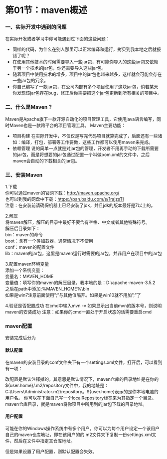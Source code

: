 # 第01节：maven概述


### 一、实际开发中遇到的问题


在实际开发或者学习中你可能遇到过下面的这些问题：

* 同样的代码，为什么在别人那里可以正常编译和运行，拷贝到我本地之后就报错了呢？
* 在使用其他技术的时候需要导入一些jar包，有可能你导入的这些jar包又依赖于另一个技术的jar包，你还需要导入这些jar包。
* 随着项目中使用技术的增多，项目中的jar包也越来越多，这样就会可能会存在一些jar包的冗余。
* 你自己编写了一款jar包，在公司内部有多个项目使用了这块jar包，倘若某天你发现该jar包存在bug，修正后你需要把这个jar包更新到所有相关的项目中。

### 二、什么是Maven？

Maven是Apache旗下一款开源自动化的项目管理工具，它使用java语言编写，同时Maven也是一款跨平台的项目管理工具。
Maven主要功能：

* 项目构建
在实际开发中，不仅仅是写完代码项目就算完成了，后面还有一些诸如：编译，打包，部署等工作要做，这些工作都可以使用maven来完成。
* 依赖管理
说的简单一点就是对jar包的管理，开发者不用再手动的下载所需要的jar包，而是将想要的jar包通过配置一个叫做pom.xml的文件中，之后maven会自动的下载相关的jar包。

### 三、安装Maven

1.下载  
你可以通过maven的官网下载：http://maven.apache.org/  
也可以到我的网盘中下载：https://pan.baidu.com/s/1rajzsTI  
注意：在安装前请确保机器上已经安装了jdk，并且jdk的版本最好是7以上的。  

2.解压  
将maven解压，解压的目录中最好不要含有空格、中文或者其他特殊符号。  
解压后目录如下：  
bin：maven的命令  
boot：含有一个类加载器，通常情况下不使用  
conf：maven的配置文件  
lib：maven的jar包，这里是maven运行时需要的jar包，并非用户在项目中的jar包  

3.配置maven环境变量  
添加一个系统变量：  
变量名：MAVEN_HOME  
变量值：填写你的maven的解压目录，我本地的是：D:\apache-maven-3.5.2  
之后在path中添加;%MAVEN_HOME%\bin  
如果是win7注意前面使用”;”与其他值隔开。如果是win10就不用加”;”了  

4.验证是否配置成功
在cmd中输入mvn -v
如果显示出当前mvn的版本号，则说明maven的安装成功
注意：如果你的cmd一直处于开启状态的话需要重启cmd

### maven配置

安装完成后分为

#### 默认配置

在maven的安装目录的conf文件夹下有一个settings.xml文件，打开后，可以看到有一项：

<!-- localRepository
   | The path to the local repository maven will use to store artifacts.
   |
   | Default: ${user.home}/.m2/repository
  <localRepository>/path/to/local/repo</localRepository>
  -->
改配置是默认注释掉的，其意思是默认情况下，maven仓库的目录地址是在你的${user.home}/.m2/repository文件中，我的地址是：C:\Users\Administrator.m2\repository。${user.home}表示的是你本地电脑的用户名。
你可以在下面自己写一个localRepository标签来为其指定一个目录。
maven仓库目录，就是maven将你项目中所用到的jar包下载的目录地址。

#### 用户配置

可能在你的Windows操作系统中有多个用户，你可以为每个用户设定一个该用户自己的maven仓库地址，即在该用户的的.m2文件夹下复制一份settings.xml文件，然后在文件中指定其仓库地址。  

但是如果设置了用户配置，则默认配置会失效。
